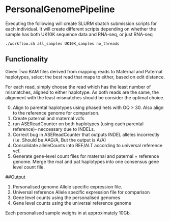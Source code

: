 # PersonalGenomePipeline

Executing the following will create SLURM sbatch submission scripts for each individual. It will create different scripts depending on whether the sample has both UK10K sequence data and RNA-seq, or just RNA-seq

``` ./workflow.sh all_samples UK10K_samples no_threads ```

## Functionality

Given Two BAM files derived from mapping reads to Maternal and Paternal haplotypes, select the best read that maps to either, based on edit distance.

For each read, simply choose the read which has the least number of mismatches, aligned to either haplotype. As both reads are the same, the alignment with the least mismatches should be consider the optimal choice.

0. Align to parental haplotypes using phased hets with GQ > 30. Also align to the reference genome for comparison.
1. Create paternal and maternal vcfs
2. run ASEReadCounter on both haplotypes (using each parental reference)- neccessary due to INDELs.
3. Correct bug in ASEReadCounter that outputs INDEL alleles incorrectly (i.e. Should be AAG/A, But the output is A/A)
4. Consolidate alleleCounts into REF/ALT according to universal reference vcf. 
5. Generate gene-level count files for maternal and paternal + reference genome. Merge the mat and pat haplotypes into one consensus gene    level count file.

##Output

1. Personalised genome Allele specific expression file.
2. Universal reference Allele specific expression file for comparison
2. Gene level counts using the personalised genomes 
3. Gene level counts using the universal reference genome

Each personalised sample weighs in at approximately 10Gb.
